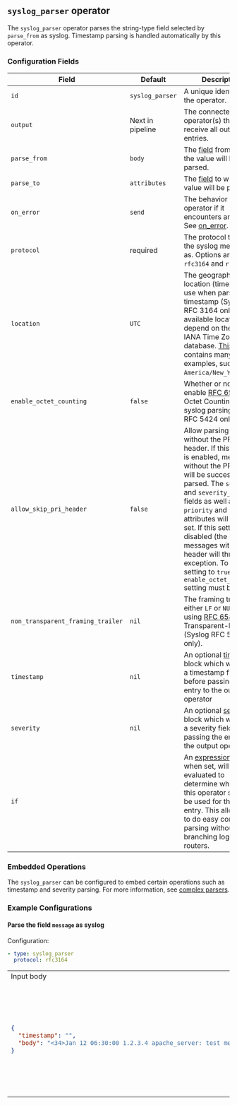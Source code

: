 ## `syslog_parser` operator

The `syslog_parser` operator parses the string-type field selected by `parse_from` as syslog. Timestamp parsing is handled automatically by this operator.

### Configuration Fields

| Field                                | Default          | Description |
| ---                                  | ---              | ---         |
| `id`                                 | `syslog_parser`  | A unique identifier for the operator. |
| `output`                             | Next in pipeline | The connected operator(s) that will receive all outbound entries. |
| `parse_from`                         | `body`           | The [field](../types/field.md) from which the value will be parsed. |
| `parse_to`                           | `attributes`     | The [field](../types/field.md) to which the value will be parsed. |
| `on_error`                           | `send`           | The behavior of the operator if it encounters an error. See [on_error](../types/on_error.md). |
| `protocol`                           | required         | The protocol to parse the syslog messages as. Options are `rfc3164` and `rfc5424`. |
| `location`                           | `UTC`            | The geographic location (timezone) to use when parsing the timestamp (Syslog RFC 3164 only). The available locations depend on the local IANA Time Zone database. [This page](https://en.wikipedia.org/wiki/List_of_tz_database_time_zones) contains many examples, such as `America/New_York`. |
| `enable_octet_counting`              | `false`          | Whether or not to enable [RFC 6587](https://www.rfc-editor.org/rfc/rfc6587#section-3.4.1) Octet Counting on syslog parsing (Syslog RFC 5424 only).  |
| `allow_skip_pri_header`              | `false`          | Allow parsing records without the PRI header. If this setting is enabled, messages without the PRI header will be successfully parsed. The `severity` and `severity_text` fields as well as the `priority` and `facility` attributes will not be set. If this setting is disabled (the default), messages without PRI header will throw an exception. To set this setting to `true`, the `enable_octet_counting` setting must be `false`.|
| `non_transparent_framing_trailer`    | `nil`            | The framing trailer, either `LF` or `NUL`, when using [RFC 6587](https://www.rfc-editor.org/rfc/rfc6587#section-3.4.2) Non-Transparent-Framing (Syslog RFC 5424 only). |
| `timestamp`                          | `nil`            | An optional [timestamp](../types/timestamp.md) block which will parse a timestamp field before passing the entry to the output operator                                                                                               |
| `severity`                           | `nil`            | An optional [severity](../types/severity.md) block which will parse a severity field before passing the entry to the output operator                                                                                                  |
| `if`                                 |                  | An [expression](../types/expression.md) that, when set, will be evaluated to determine whether this operator should be used for the given entry. This allows you to do easy conditional parsing without branching logic with routers. |

### Embedded Operations

The `syslog_parser` can be configured to embed certain operations such as timestamp and severity parsing. For more information, see [complex parsers](../types/parsers.md#complex-parsers).

### Example Configurations


#### Parse the field `message` as syslog

Configuration:
```yaml
- type: syslog_parser
  protocol: rfc3164
```

<table>
<tr><td> Input body </td> <td> Output body </td></tr>
<tr>
<td>

```json
{
  "timestamp": "",
  "body": "<34>Jan 12 06:30:00 1.2.3.4 apache_server: test message"
}
```

</td>
<td>

```json
{
  "timestamp": "2020-01-12T06:30:00Z",
  "body": {
    "appname": "apache_server",
    "facility": 4,
    "hostname": "1.2.3.4",
    "message": "test message",
    "msg_id": null,
    "priority": 34,
    "proc_id": null,
    "severity": 2
  }
}
```

</td>
</tr>
</table>
